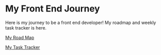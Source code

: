 # My Front End Journey
Here is my journey to be a front end developer! My roadmap and weekly task tracker is here.

[My Road Map](https://myfrontendjourney.notion.site/Yol-Haritas-3828f22143154889a92eeca6240d0e5c)

[My Task Tracker](https://myfrontendjourney.notion.site/29d93b7109ff43c4a6d1a45a7c61c3ae?v=f286cd3ee57d4fc1a9500ccaa1e2cb2f)